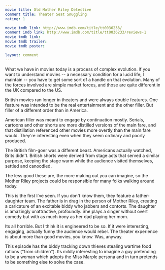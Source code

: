```yaml
---
movie title: Old Mother Riley Detective
comment title: Theater Seat Snuggling
rating: 1

movie imdb link: http://www.imdb.com/title/tt0036233/
comment imdb link: http://www.imdb.com/title/tt0036233/reviews-1
movie tmdb link: 
movie tmdb trailer: 
movie tmdb poster: 

layout: comment
---
```


What we have in movies today is a process of complex evolution. If you want to understand movies -- a necessary condition for a lucid life, I maintain -- you have to get some sort of a handle on that evolution. Many of the forces involved are simple market forces, and those are quite different in the UK compared to the US.

British movies ran longer in theaters and were always double features. One feature was intended to be the real entertainment and the other filler. But filler of a different order than in America.

American filler was meant to engage by continuation mostly. Serials, cartoons and other shorts are more distilled versions of the main fare, and that distillation referenced other movies more overtly than the main fare would. They're interesting even when they seem ordinary and poorly produced.

The British film-goer was a different beast. Americans actually watched, Brits didn't. British shorts were derived from stage acts that served a similar purpose, keeping the stage warm while the audience visited themselves, settled and canoodled.

The less good these are, the more making out you can imagine, so the Mother Riley projects could be responsible for many folks walking around today.

This is the first I've seen. If you don't know them, they feature a father-daughter team. The father is in drag in the person of Mother Riley, creating a caricature of an excitable biddy who jabbers and contorts. The daughter is amazingly unattractive, profoundly. She plays a singer without overt comedy but with as much irony as her dad playing her mom.

Its all horrible. But I think it is engineered to be so. If it were interesting, engaging, actually funny the audience would rebel. The theater experience is about more than good movies, you know. Was, anyway.

This episode has the biddy tracking down thieves stealing wartime food rations ("from children"). Its mildly interesting to imagine a guy pretending to be a woman which adopts the Miss Marple persona and in turn pretends to be something else to solve the case.